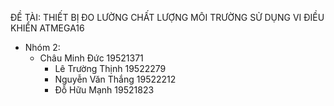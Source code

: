 ĐỀ TÀI: THIẾT BỊ ĐO LƯỜNG CHẤT LƯỢNG MÔI TRƯỜNG SỬ DỤNG VI ĐIỀU KHIỂN ATMEGA16
- Nhóm 2: 
  - Châu Minh Đức	19521371
	- Lê Trường Thịnh	19522279
	- Nguyễn Văn Thắng	19522212
	- Đỗ Hữu Mạnh	19521823
